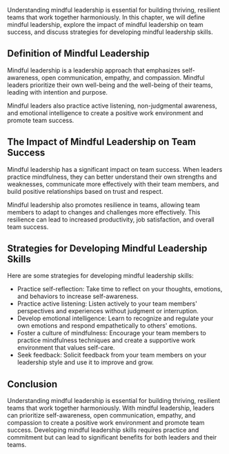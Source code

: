 
Understanding mindful leadership is essential for building thriving, resilient teams that work together harmoniously. In this chapter, we will define mindful leadership, explore the impact of mindful leadership on team success, and discuss strategies for developing mindful leadership skills.

Definition of Mindful Leadership
--------------------------------

Mindful leadership is a leadership approach that emphasizes self-awareness, open communication, empathy, and compassion. Mindful leaders prioritize their own well-being and the well-being of their teams, leading with intention and purpose.

Mindful leaders also practice active listening, non-judgmental awareness, and emotional intelligence to create a positive work environment and promote team success.

The Impact of Mindful Leadership on Team Success
------------------------------------------------

Mindful leadership has a significant impact on team success. When leaders practice mindfulness, they can better understand their own strengths and weaknesses, communicate more effectively with their team members, and build positive relationships based on trust and respect.

Mindful leadership also promotes resilience in teams, allowing team members to adapt to changes and challenges more effectively. This resilience can lead to increased productivity, job satisfaction, and overall team success.

Strategies for Developing Mindful Leadership Skills
---------------------------------------------------

Here are some strategies for developing mindful leadership skills:

* Practice self-reflection: Take time to reflect on your thoughts, emotions, and behaviors to increase self-awareness.
* Practice active listening: Listen actively to your team members' perspectives and experiences without judgment or interruption.
* Develop emotional intelligence: Learn to recognize and regulate your own emotions and respond empathetically to others' emotions.
* Foster a culture of mindfulness: Encourage your team members to practice mindfulness techniques and create a supportive work environment that values self-care.
* Seek feedback: Solicit feedback from your team members on your leadership style and use it to improve and grow.

Conclusion
----------

Understanding mindful leadership is essential for building thriving, resilient teams that work together harmoniously. With mindful leadership, leaders can prioritize self-awareness, open communication, empathy, and compassion to create a positive work environment and promote team success. Developing mindful leadership skills requires practice and commitment but can lead to significant benefits for both leaders and their teams.


